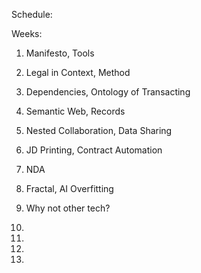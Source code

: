 Schedule:

Weeks:

1. Manifesto, Tools

2. Legal in Context, Method

3. Dependencies, Ontology of Transacting

4. Semantic Web, Records

5. Nested Collaboration, Data Sharing

6. JD Printing, Contract Automation

7. NDA

8. Fractal, AI Overfitting

9. Why not other tech?

10.

11.

12.

13.
